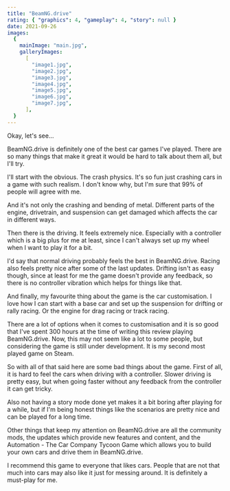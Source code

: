 ```yaml
---
title: "BeamNG.drive"
rating: { "graphics": 4, "gameplay": 4, "story": null }
date: 2021-09-26
images:
  {
    mainImage: "main.jpg",
    galleryImages:
      [
        "image1.jpg",
        "image2.jpg",
        "image3.jpg",
        "image4.jpg",
        "image5.jpg",
        "image6.jpg",
        "image7.jpg",
      ],
  }
---
```


Okay, let's see...

BeamNG.drive is definitely one of the best car games I've played. There are so many things that make it great it would be hard to talk about them all, but I'll try.

I'll start with the obvious. The crash physics. It's so fun just crashing cars in a game with such realism. I don't know why, but I'm sure that 99% of people will agree with me.

And it's not only the crashing and bending of metal. Different parts of the engine, drivetrain, and suspension can get damaged which affects the car in different ways.

Then there is the driving. It feels extremely nice. Especially with a controller which is a big plus for me at least, since I can't always set up my wheel when I want to play it for a bit.

I'd say that normal driving probably feels the best in BeamNG.drive. Racing also feels pretty nice after some of the last updates. Drifting isn't as easy though, since at least for me the game doesn't provide any feedback, so there is no controller vibration which helps for things like that.

And finally, my favourite thing about the game is the car customisation. I love how I can start with a base car and set up the suspension for drifting or rally racing. Or the engine for drag racing or track racing.

There are a lot of options when it comes to customisation and it is so good that I've spent 300 hours at the time of writing this review playing BeamNG.drive. Now, this may not seem like a lot to some people, but considering the game is still under development. It is my second most played game on Steam.

So with all of that said here are some bad things about the game. First of all, it is hard to feel the cars when driving with a controller. Slower driving is pretty easy, but when going faster without any feedback from the controller it can get tricky.

Also not having a story mode done yet makes it a bit boring after playing for a while, but if I'm being honest things like the scenarios are pretty nice and can be played for a long time.

Other things that keep my attention on BeamNG.drive are all the community mods, the updates which provide new features and content, and the Automation - The Car Company Tycoon Game which allows you to build your own cars and drive them in BeamNG.drive.

I recommend this game to everyone that likes cars. People that are not that much into cars may also like it just for messing around. It is definitely a must-play for me.
